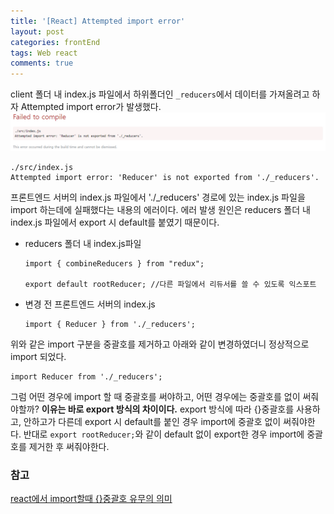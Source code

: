 ```yaml
---
title: '[React] Attempted import error'
layout: post
categories: frontEnd
tags: Web react
comments: true
---
```

client 폴더 내 index.js 파일에서 하위폴더인 `_reducers`에서 데이터를 가져올려고 하자 Attempted import error가 발생했다.
![attempt-import-error](/assets\img/attempt-import-error.PNG)
```
./src/index.js
Attempted import error: 'Reducer' is not exported from './_reducers'.
```
프론트엔드 서버의 index.js 파일에서 './_reducers' 경로에 있는 index.js 파일을 import 하는데에 실패했다는 내용의 에러이다. 에러 발생 원인은 reducers 폴더 내 index.js 파일에서 export 시 default를 붙였기 때문이다. 
- reducers 폴더 내 index.js파일
    ```
    import { combineReducers } from "redux";

    export default rootReducer; //다른 파일에서 리듀서를 쓸 수 있도록 익스포트
    ```
- 변경 전 프론트엔드 서버의 index.js
    ```
    import { Reducer } from './_reducers';
    ```

위와 같은 import 구분을 중괄호를 제거하고 아래와 같이 변경하였더니 정상적으로 import 되었다.
```
import Reducer from './_reducers';
```
그럼 어떤 경우에 import 할 때 중괄호를 써야하고, 어떤 경우에는 중괄호를 없이 써줘야할까? **이유는 바로 export 방식의 차이이다.**
export 방식에 따라 {}중괄호를 사용하고, 안하고가 다른데 export 시 default를 붙인 경우 import에 중괄호 없이 써줘야한다. 반대로 `export rootReducer;`와 같이 default 없이 export한 경우 import에 중괄호를 제거한 후 써줘야한다.

### 참고
[react에서 import할때 {}중괄호 유무의 의미](https://mesonia.tistory.com/135) 

<!--author-->